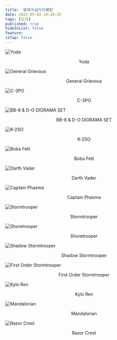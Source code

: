 ```yaml
---
title: '星球大战万代模型'
date: 2022-05-03 20:20:35
tags: [生活]
published: true
hideInList: false
feature: 
isTop: false
---
```

![Yoda](https://raw.githubusercontent.com/lxulxu/lxulxu.github.io/master/assets/images/Y2022Q2/Polish_20220412_172112817.jpg?raw=true)
<center>Yoda</center>

![General Grievous](https://raw.githubusercontent.com/lxulxu/lxulxu.github.io/master/assets/images/Y2022Q2/Polish_20220412_172235454.jpg?raw=true)
<center>General Grievous</center>

![C-3PO](https://raw.githubusercontent.com/lxulxu/lxulxu.github.io/master/assets/images/Y2022Q2/Polish_20220412_172314501.jpg?raw=true)
<center>C-3PO</center>

![BB-8 & D-O DIORAMA SET](https://raw.githubusercontent.com/lxulxu/lxulxu.github.io/master/assets/images/Y2022Q2/Polish_20220412_172403614.jpg?raw=true)
<center>BB-8 & D-O DIORAMA SET</center>

![K-2SO](https://raw.githubusercontent.com/lxulxu/lxulxu.github.io/master/assets/images/Y2022Q2/Polish_20220412_172456158.png?raw=true)
<center>K-2SO</center>

![Boba Fett](https://raw.githubusercontent.com/lxulxu/lxulxu.github.io/master/assets/images/Y2022Q2/Polish_20220412_172524149.jpg?raw=true)
<center>Boba Fett</center>

![Darth Vader](https://raw.githubusercontent.com/lxulxu/lxulxu.github.io/master/assets/images/Y2022Q2/Polish_20220412_172555163.jpg?raw=true)
<center>Darth Vader</center>

![Captain Phasma](https://raw.githubusercontent.com/lxulxu/lxulxu.github.io/master/assets/images/Y2022Q2/Polish_20220412_172700134.png?raw=true)
<center>Captain Phasma</center>

![Stormtrooper](https://raw.githubusercontent.com/lxulxu/lxulxu.github.io/master/assets/images/Y2022Q2/Polish_20220412_172732118.jpg?raw=true)
<center>Stormtrooper</center>

![Shoretrooper](https://raw.githubusercontent.com/lxulxu/lxulxu.github.io/master/assets/images/Y2022Q2/Polish_20220412_172755106.jpg?raw=true)
<center>Shoretrooper</center>

![Shadow Stormtrooper](https://raw.githubusercontent.com/lxulxu/lxulxu.github.io/master/assets/images/Y2022Q2/Polish_20220412_172833897.png?raw=true)
<center>Shadow Stormtrooper</center>

![First Order Stormtrooper](https://raw.githubusercontent.com/lxulxu/lxulxu.github.io/master/assets/images/Y2022Q2/Polish_20220412_172906834.jpg?raw=true)
<center>First Order Stormtrooper</center>

![Kylo Ren](https://raw.githubusercontent.com/lxulxu/lxulxu.github.io/master/assets/images/Y2022Q2/Polish_20220412_173032440.jpg?raw=true)
<center>Kylo Ren</center>

![Mandalorian](https://raw.githubusercontent.com/lxulxu/lxulxu.github.io/master/assets/images/Y2022Q2/Polish_20220412_173125002.jpg?raw=true)
<center>Mandalorian</center>

![Razor Crest](https://raw.githubusercontent.com/lxulxu/lxulxu.github.io/master/assets/images/Y2022Q2/Polish_20220503_195302785.jpg?raw=true)
<center>Razor Crest</center>
